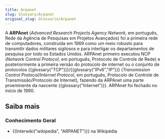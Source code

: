 ```yaml
---
title: Arpanet
slug: Glossary/Arpanet
original_slug: Glossario/Arpanet
---
```

A **ARPAnet** (_Advanced Research Projects Agency Network_, em português, Rede da Agência de Pesquisas em Projetos Avançados) foi a primeira rede de computadores, construída em 1969 como um meio robusto para transmitir dados militares sigilosos e para interligar os departamentos de pesquisa por todo os Estados Unidos. ARPAnet primeiro executou NCP (_Network Control Protocol_, em português, Protocolo de Controle de Rede) e posteriormente a primeira versão do protocolo de internet ou o conjunto de protocolos {{glossary("TCP")}}/{{glossary("IPv6","IP")}} (_Transmission Control Protocol/Internet Protocol_, em português, Protocolo de Controle de Transmissão/Protocolo de Internet), fazendo da ARPAnet uma parte proeminente da nascente {{glossary("Internet")}}. ARPAnet foi fechado no início de 1990.

## Saiba mais

### Conhecimento Geral

- {{Interwiki("wikipedia", "ARPANET")}} na Wikipédia
